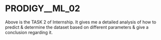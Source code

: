 # PRODIGY__ML_02
Above is the TASK 2 of Internship. It gives me a detailed analysis of how to predict &amp; determine the dataset based on different parameters &amp; give a conclusion regarding it.
